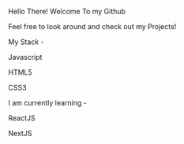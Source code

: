 
Hello There!
Welcome To my Github




Feel free to look around and check out my Projects!

My Stack -

Javascript

HTML5

CSS3

I am currently learning -

ReactJS 

NextJS

